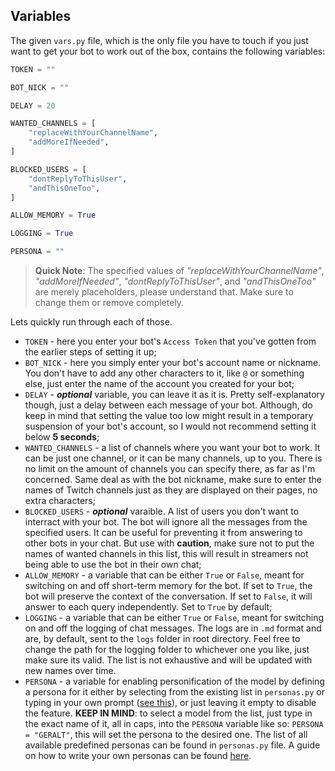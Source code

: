 ## Variables

The given `vars.py` file, which is the only file you have to touch if you just want to get your bot to work out of the box, contains the following variables:

```py
TOKEN = ""

BOT_NICK = ""

DELAY = 20

WANTED_CHANNELS = [
    "replaceWithYourChannelName",
    "addMoreIfNeeded",
]

BLOCKED_USERS = [
    "dontReplyToThisUser",
    "andThisOneToo",
]

ALLOW_MEMORY = True

LOGGING = True

PERSONA = ""
```

> **Quick Note**: The specified values of _"replaceWithYourChannelName"_, _"addMoreIfNeeded"_, _"dontReplyToThisUser"_, and _"andThisOneToo"_ are merely placeholders, please understand that. Make sure to change them or remove completely.

Lets quickly run through each of those.

- `TOKEN` - here you enter your bot's `Access Token` that you've gotten from the earlier steps of setting it up;
- `BOT_NICK` - here you simply enter your bot's account name or nickname. You don't have to add any other characters to it, like `@` or something else, just enter the name of the account you created for your bot;
- `DELAY` - _**optional**_ variable, you can leave it as it is. Pretty self-explanatory though, just a delay between each message of your bot. Although, do keep in mind that setting the value too low might result in a temporary suspension of your bot's account, so I would not recommend setting it below **5 seconds**;
- `WANTED_CHANNELS` - a list of channels where you want your bot to work. It can be just one channel, or it can be many channels, up to you. There is no limit on the amount of channels you can specify there, as far as I'm concerned. Same deal as with the bot nickname, make sure to enter the names of Twitch channels just as they are displayed on their pages, no extra characters;
- `BLOCKED_USERS` - _**optional**_ varaible. A list of users you don't want to interract with your bot. The bot will ignore all the messages from the specified users. It can be useful for preventing it from answering to other bots in your chat. But use with **caution**, make sure not to put the names of wanted channels in this list, this will result in streamers not being able to use the bot in their own chat;
- `ALLOW_MEMORY` - a variable that can be either `True` or `False`, meant for switching on and off short-term memory for the bot. If set to `True`, the bot will preserve the context of the conversation. If set to `False`, it will answer to each query independently. Set to `True` by default;
- `LOGGING` - a variable that can be either `True` or `False`, meant for switching on and off the logging of chat messages. The logs are in `.md` format and are, by default, sent to the `logs` folder in root directory. Feel free to change the path for the logging folder to whichever one you like, just make sure its valid. The list is not exhaustive and will be updated with new names over time.
- `PERSONA` - a variable for enabling personification of the model by defining a persona for it either by selecting from the existing list in `personas.py` or typing in your own prompt ([see this](./add_own_persona.md)), or just leaving it empty to disable the feature. **KEEP IN MIND**: to select a model from the list, just type in the exact name of it, all in caps, into the `PERSONA` variable like so: `PERSONA = "GERALT"`, this will set the persona to the desired one. The list of all available predefined personas can be found in `personas.py` file. A guide on how to write your own personas can be found [here](./add_own_persona.md).
